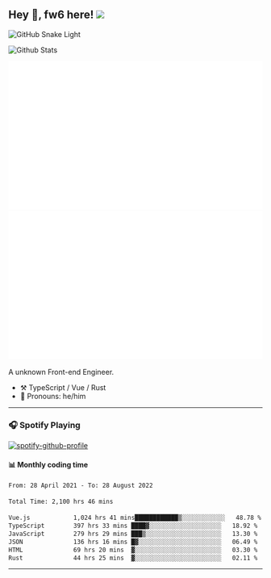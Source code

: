 ## Hey 👋, fw6 here! <img src="https://github.githubassets.com/images/mona-whisper.gif" height="24" />

![GitHub Snake Light](github-snake.svg#gh-light-mode-only)

![Github Stats](https://github-readme-stats.vercel.app/api?username=fw6&bg_color=30,e96443,904e95&title_color=fff&text_color=fff)

![](https://raw.githubusercontent.com/fw6/github-stats-transparent/output/generated/overview.svg)
![](https://raw.githubusercontent.com/fw6/github-stats-transparent/output/generated/languages.svg)


A unknown Front-end Engineer.

-   :hammer_and_pick: TypeScript / Vue / Rust
-   :man: Pronouns: he/him

---

### 🎧 Spotify Playing

<!-- ![spotify-github-profile](/img/default.svg) -->

[![spotify-github-profile](https://spotify-github-profile.vercel.app/api/view?uid=r6wn4hdvypv0lkzyrj0e0pjct&cover_image=true&theme=default&bar_color=53b14f&bar_color_cover=true)](https://github.com/kittinan/spotify-github-profile)
#### :bar_chart: Monthly coding time

<!--START_SECTION:waka-->

```text
From: 28 April 2021 - To: 28 August 2022

Total Time: 2,100 hrs 46 mins

Vue.js            1,024 hrs 41 mins████████████▒░░░░░░░░░░░░   48.78 %
TypeScript        397 hrs 33 mins ████▓░░░░░░░░░░░░░░░░░░░░   18.92 %
JavaScript        279 hrs 29 mins ███▒░░░░░░░░░░░░░░░░░░░░░   13.30 %
JSON              136 hrs 16 mins █▓░░░░░░░░░░░░░░░░░░░░░░░   06.49 %
HTML              69 hrs 20 mins  ▓░░░░░░░░░░░░░░░░░░░░░░░░   03.30 %
Rust              44 hrs 25 mins  ▓░░░░░░░░░░░░░░░░░░░░░░░░   02.11 %
```

<!--END_SECTION:waka-->

---
